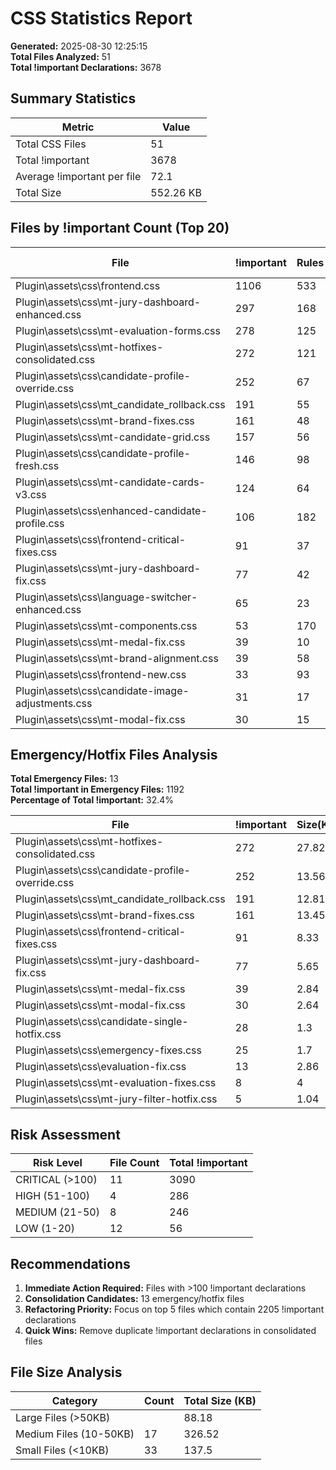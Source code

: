 ﻿# CSS Statistics Report
**Generated:** 2025-08-30 12:25:15  
**Total Files Analyzed:** 51  
**Total !important Declarations:** 3678

## Summary Statistics
| Metric | Value |
|--------|-------|
| Total CSS Files | 51 |
| Total !important | 3678 |
| Average !important per file | 72.1 |
| Total Size | 552.26 KB |

## Files by !important Count (Top 20)
| File | !important | Rules | Ratio% | Size(KB) | Deep Nesting | Z-Index | Media Queries |
|------|------------|-------|--------|----------|--------------|---------|---------------|
| Plugin\assets\css\frontend.css | 1106 | 533 | 207.5% | 88.18 | 1 | 5 | 20 |
| Plugin\assets\css\mt-jury-dashboard-enhanced.css | 297 | 168 | 176.8% | 33.64 | 1 | 6 | 3 |
| Plugin\assets\css\mt-evaluation-forms.css | 278 | 125 | 222.4% | 22.46 | 1 | 1 | 3 |
| Plugin\assets\css\mt-hotfixes-consolidated.css | 272 | 121 | 224.8% | 27.82 | 1 | 3 | 12 |
| Plugin\assets\css\candidate-profile-override.css | 252 | 67 | 376.1% | 13.56 | 1 | 1 | 3 |
| Plugin\assets\css\mt_candidate_rollback.css | 191 | 55 | 347.3% | 12.81 | 1 | 1 | 3 |
| Plugin\assets\css\mt-brand-fixes.css | 161 | 48 | 335.4% | 13.45 | 1 | 3 | 1 |
| Plugin\assets\css\mt-candidate-grid.css | 157 | 56 | 280.4% | 12.01 | 1 | 1 | 5 |
| Plugin\assets\css\candidate-profile-fresh.css | 146 | 98 | 149% | 13.91 | 1 | 0 | 4 |
| Plugin\assets\css\mt-candidate-cards-v3.css | 124 | 64 | 193.8% | 17.49 | 1 | 0 | 7 |
| Plugin\assets\css\enhanced-candidate-profile.css | 106 | 182 | 58.2% | 24.48 | 1 | 2 | 7 |
| Plugin\assets\css\frontend-critical-fixes.css | 91 | 37 | 245.9% | 8.33 | 1 | 3 | 3 |
| Plugin\assets\css\mt-jury-dashboard-fix.css | 77 | 42 | 183.3% | 5.65 | 1 | 0 | 4 |
| Plugin\assets\css\language-switcher-enhanced.css | 65 | 23 | 282.6% | 4.03 | 1 | 1 | 3 |
| Plugin\assets\css\mt-components.css | 53 | 170 | 31.2% | 21.14 | 1 | 2 | 1 |
| Plugin\assets\css\mt-medal-fix.css | 39 | 10 | 390% | 2.84 | 1 | 0 | 0 |
| Plugin\assets\css\mt-brand-alignment.css | 39 | 58 | 67.2% | 10.1 | 1 | 0 | 1 |
| Plugin\assets\css\frontend-new.css | 33 | 93 | 35.5% | 11.9 | 1 | 1 | 2 |
| Plugin\assets\css\candidate-image-adjustments.css | 31 | 17 | 182.4% | 6.44 | 1 | 0 | 2 |
| Plugin\assets\css\mt-modal-fix.css | 30 | 15 | 200% | 2.64 | 1 | 3 | 0 |
## Emergency/Hotfix Files Analysis
**Total Emergency Files:** 13  
**Total !important in Emergency Files:** 1192  
**Percentage of Total !important:** 32.4%

| File | !important | Size(KB) |
|------|------------|----------|
| Plugin\assets\css\mt-hotfixes-consolidated.css | 272 | 27.82 |
| Plugin\assets\css\candidate-profile-override.css | 252 | 13.56 |
| Plugin\assets\css\mt_candidate_rollback.css | 191 | 12.81 |
| Plugin\assets\css\mt-brand-fixes.css | 161 | 13.45 |
| Plugin\assets\css\frontend-critical-fixes.css | 91 | 8.33 |
| Plugin\assets\css\mt-jury-dashboard-fix.css | 77 | 5.65 |
| Plugin\assets\css\mt-medal-fix.css | 39 | 2.84 |
| Plugin\assets\css\mt-modal-fix.css | 30 | 2.64 |
| Plugin\assets\css\candidate-single-hotfix.css | 28 | 1.3 |
| Plugin\assets\css\emergency-fixes.css | 25 | 1.7 |
| Plugin\assets\css\evaluation-fix.css | 13 | 2.86 |
| Plugin\assets\css\mt-evaluation-fixes.css | 8 | 4 |
| Plugin\assets\css\mt-jury-filter-hotfix.css | 5 | 1.04 |
## Risk Assessment
| Risk Level | File Count | Total !important |
|------------|------------|-----------------|
| CRITICAL (>100) | 11 | 3090 |
| HIGH (51-100) | 4 | 286 |
| MEDIUM (21-50) | 8 | 246 |
| LOW (1-20) | 12 | 56 |

## Recommendations
1. **Immediate Action Required:** Files with >100 !important declarations
2. **Consolidation Candidates:** 13 emergency/hotfix files
3. **Refactoring Priority:** Focus on top 5 files which contain 2205 !important declarations
4. **Quick Wins:** Remove duplicate !important declarations in consolidated files

## File Size Analysis
| Category | Count | Total Size (KB) |
|----------|-------|-----------------|
| Large Files (>50KB) |  | 88.18 |
| Medium Files (10-50KB) | 17 | 326.52 |
| Small Files (<10KB) | 33 | 137.5 |
